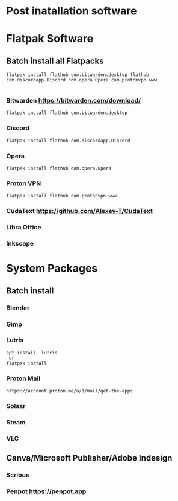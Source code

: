 # Post inatallation software

# Flatpak Software

## Batch install all Flatpacks
```
flatpak install flathub com.bitwarden.desktop flathub com.discordapp.Discord com.opera.Opera com.protonvpn.www


```
### Bitwarden  https://bitwarden.com/download/
```
flatpak install flathub com.bitwarden.desktop
```
### Discord
```
flatpak install flathub com.discordapp.Discord
```
### Opera
```
flatpak install flathub com.opera.Opera
```

### Proton VPN
```
flatpak install flathub com.protonvpn.www
```

### CudaText  https://github.com/Alexey-T/CudaText







### Libra Office

### Inkscape




# System Packages

## Batch install


### Blender

### Gimp 

### Lutris 
```
apt install  lutris
 or
flatpak install
```

### Proton Mail
```
https://account.proton.me/u/1/mail/get-the-apps
```

### Solaar

### Steam

### VLC

## Canva/Microsoft Publisher/Adobe Indesign

### Scribus 
### Penpot  https://penpot.app
